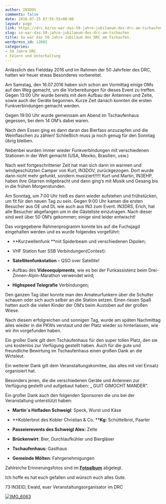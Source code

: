 ```yaml
---
author: IN3DOV
comments: false
date: 2016-07-25 07:55:55+00:00
layout: page
link: https://drc.bz/so-war-das-50-jahre-jubilaeum-des-drc-am-tschaufen/
slug: so-war-das-50-jahre-jubilaeum-des-drc-am-tschaufen
title: So war das 50 Jahre Jubiläum des DRC am Tschaufen.
wordpress_id: 12602
categories:
- 50 Jahre DRC
- Feiern und Unterhaltung
---
```


Anlässlich des Fieldday 2016 und im Rahmen der 50 Jahrfeier des DRC, hatten wir heuer etwas Besonderes vorbereitet.

Am Samstag, den 16.07.2016 haben sich schon am Vormittag einige OMs auf den Weg gemacht, um die Vorbereitungen für dieses Event zu treffen. Gegen 13:00 Uhr wurde bereits mit dem Aufbau der Antennen und Zelte, sowie auch der Geräte begonnen. Kurze Zeit danach konnten die ersten Funkverbindungen gemacht werden.

Gegen 19:00 Uhr wurde gemeinsam am Abend im Tschaufenhaus gegessen, bei dem 14 OM‘s dabei waren.

Nach dem Essen ging es dann daran das Bierfass anzuzapfen und die Weinflaschen zu zählen! Schließlich muss ja noch genug für den Sonntag übrig bleiben.

Nebenbei wurden immer wieder Funkverbindungen mit verschiedenen Stationen in der Welt gemacht (USA, Mexiko, Brasilien, usw.)

Nach weit fortgeschrittener Zeit hat man sich dann im warmen und windgeschützten Camper von Kurt, IN3DOV, zurückgezogen. Dort wurde dann nicht mehr gefunkt, sondern musiziert!!!!! Kurt und Martin, IN3EHP, haben ihre Gitarren mitgebracht und dann ging‘s mit Musik und Gesang bis in die frühen Morgenstunden.

Am Sonntag, um 7:00 Uhr hieß es dann wieder aufstehen und frühstücken, um fit für den neuen Tag zu sein. Gegen 9:00 Uhr kamen die ersten Besucher aus OE und DL wie auch aus IN3 zum Event. IN3DRS, Erich, hat alle Besucher abgefangen um in die Gästeliste einzutragen. Nach dieser sind weit über 50 OM’s gekommen; einige sind leider entwischt!

Das vorgegebene Rahmenprogramm konnte bis auf die Fuchsjagd eingehalten werden und es wurde folgendes vorgeführt:



	
  * **Kurzwellenfunk **mit Spiderbeam und verschiedenen Dipolen;

	
  * VHF Station fuer SSB Verbindungen(Contest):

	
  * **Satellitenfunkstation** – QSO over Satellite!

	
  * Aufbau des **Videoequipments**, wie es bei der Funkassistenz beim Drei-Zinnen-Alpin-Marathon verwendet wird;

	
  * **Highspeed Telegrafie** Verbindungen;


Den ganzen Tag über konnte man den Amateurfunkern über die Schulter schauen oder sich auch selber an die Station setzen. Einen riesen Spaß hatten auch die vielen Kinder der OM’s beim Austoben auf der großen Wiese.

Nach diesem erfolgreichen und sonnigen Tag, wurde am späten Nachmittag alles wieder in die PKWs verstaut und der Platz wieder so hinterlassen, wie wir ihn vorgefunden haben.

Ein großer Dank gilt dem Tschaufenhaus für den super tollen Platz, den sie uns kostenlos zur Verfügung gestellt haben. Auch für die gute und freundliche Bewirtung im Tschaufenhaus einen großen Dank an die Wirtsleut.

Ein weiterer Dank gilt dem Veranstaltungskomitee, das alles mit viel Einsatz organisiert hat.

Besonders jenen, die die verschiedenen Geräte und Antennen zur Verfügung gestellt und aufgebaut haben: „ GUIT GIMOCHT MANDER“.

Ein großer Dank auch den folgenden Sponsoren die uns bei der Veranstaltung unterstützt haben:

	
  * **Martin´s Hofladen Schweigl**: Speck, Wurst und Käse

	
  * **Koblerbrot des Kobler Christian & Co. ****Kg:** Schüttelbrot, Paarler

	
  * **Passeierevents des Schweigl Alex:** Zelte

	
  * **Brückenwirt**: Bier, Durchlaufkühler und Biergläser

	
  * **Tschaufenhaus:** Gasthaus

	
  * **Gemeinde Mölten**: Fahrgenehmigungen


Zahlreiche Erinnerungsfotos sind im [**Fotoalbum**](https://drc.bz/drc-intern/fotoalbum/?occur=1&cover=0&album=89) abgelegt.

Ich hoffe es hat euch gefallen und wünsch euch alles Gute.

73 IN3EID, Ewald, euer Veranstaltungsorganisator im DRC

[![IMG_6063](https://drc.bz/wp-content/uploads/2016/07/IMG_6063-1024x768.jpg)](https://drc.bz/wp-content/uploads/2016/07/IMG_6063.jpg)
